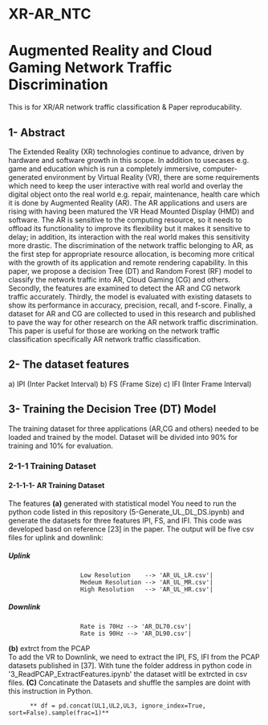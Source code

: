 # XR-AR_NTC
# Augmented Reality and Cloud Gaming Network Traffic Discrimination
This is for XR/AR network traffic classification & Paper reproducability.
## 1- Abstract
The Extended Reality (XR) technologies continue to advance, driven by hardware and software growth in this scope. In addition to usecases e.g. game and education which is run a completely immersive, computer-generated environment by Virtual Reality (VR), there are some requirements which need to keep the user interactive with real world and overlay the digital object onto the real world e.g. repair, maintenance, health care which it is done by Augmented Reality (AR). The AR applications and users are rising with having been matured the VR Head Mounted Display (HMD) and software. The AR is sensitive to the computing resource, so it needs to offload its functionality to improve its flexibility but it makes it sensitive to delay; in addition, its  interaction with the real world makes this sensitivity more drastic. The discrimination of the network traffic belonging to AR, as the first step for appropriate resource allocation, is becoming more critical with the growth of its application and remote rendering capability.  In this paper, we propose a decision Tree (DT) and Random Forest (RF) model to classify the network traffic into AR, Cloud Gaming (CG) and others. Secondly, the features are examined to detect the AR and CG network traffic accurately. Thirdly, the model is evaluated with existing datasets to show its performance in accuracy, precision, recall, and f-score. Finally, a dataset for AR and CG are collected to used in this research and published to pave the way for other research on the AR network traffic discrimination. This paper is useful for those are working on the network traffic classification specifically AR network traffic classification.
## 2- The dataset features
a) IPI (Inter Packet Interval)
b) FS (Frame Size)
c) IFI (Inter Frame Interval)
## 3- Training the Decision Tree (DT) Model
The training dataset for three applications (AR,CG and others) needed to be loaded and trained by the model. 
Dataset will be divided into 90% for training and 10% for evaluation. 
### 2-1-1 Training Dataset 
#### 2-1-1-1- AR Training Dataset
The features
**(a)** generated with statistical model
You need to run the python code listed in this repository (5-Generate_UL_DL_DS.ipynb) and generate the datasets for three features IPI, FS, and IFI. 
This code was developed basd on reference [23] in the paper. 
The output will be five csv files for uplink and downlink:

#####               Uplink 
                        Low Resolution    --> 'AR_UL_LR.csv'|
                        Medeum Resolution --> 'AR_UL_MR.csv'|
                        High Resolution   --> 'AR_UL_HR.csv'|
#####               Downlink 
                        Rate is 70Hz --> 'AR_DL70.csv'|
                        Rate is 90Hz --> 'AR_DL90.csv'|
**(b)** extrct from the PCAP                         
To add the VR to Downlink, we need to extract the IPI, FS, IFI from the PCAP datasets published in [37]. With tune the folder address in python code in '3_ReadPCAP_ExtractFeatures.ipynb'
the dataset witll be extrcted in csv files.
**(C)** Concatinate the Datasets and shuffle the samples are doint with this instruction in Python.
          
          ** df = pd.concat(UL1,UL2,UL3, ignore_index=True, sort=False).sample(frac=1)**

